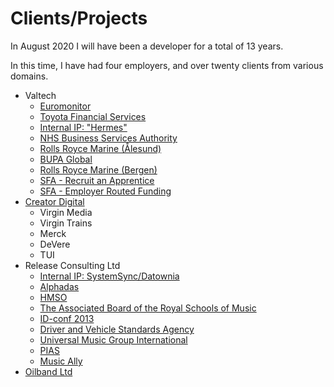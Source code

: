 # Clients/Projects

In August 2020 I will have been a developer for a total of 13 years.

In this time, I have had four employers, and over twenty clients from various domains.

- Valtech
    - [Euromonitor](clients/emi)
    - [Toyota Financial Services](clients/tfs)
    - [Internal IP: "Hermes"](clients/valtech)
    - [NHS Business Services Authority](clients/nhsbsa)
    - [Rolls Royce Marine (Ålesund)](clients/rrm)
    - [BUPA Global](clients/bupa)
    - [Rolls Royce Marine (Bergen)](clients/rrm)
    - [SFA - Recruit an Apprentice](clients/sfa)
    - [SFA - Employer Routed Funding](clients/sfa)
- [Creator Digital](clients/creator)
    - Virgin Media
    - Virgin Trains
    - Merck
    - DeVere
    - TUI
- Release Consulting Ltd
    - [Internal IP: SystemSync/Datownia](clients/rcl)
    - [Alphadas](clients/alphadas)
    - [HMSO](clients/hmso)
    - [The Associated Board of the Royal Schools of Music](clients/abrsm)
    - [ID-conf 2013](clients/idconf)
    - [Driver and Vehicle Standards Agency](clients/dvsa)
    - [Universal Music Group International](clients/umgi)
    - [PIAS](clients/pias)
    - [Music Ally](clients/music-ally)
- [Oilband Ltd](clients/oilband)